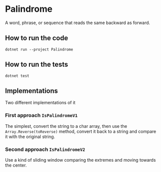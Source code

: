 # Palindrome

A word, phrase, or sequence that reads the same backward as forward.

## How to run the code

```shell
dotnet run --project Palindrome
```

## How to run the tests

```shell
dotnet test
```

## Implementations

Two different implementations of it

### First approach `IsPalindromeV1`

The simplest, convert the string to a char array, then use the `Array.Reverse(toReverse)` method, convert it back to a string and compare it with the original string.

### Second approach `IsPalindromeV2`

Use a kind of sliding window comparing the extremes and moving towards the center.

